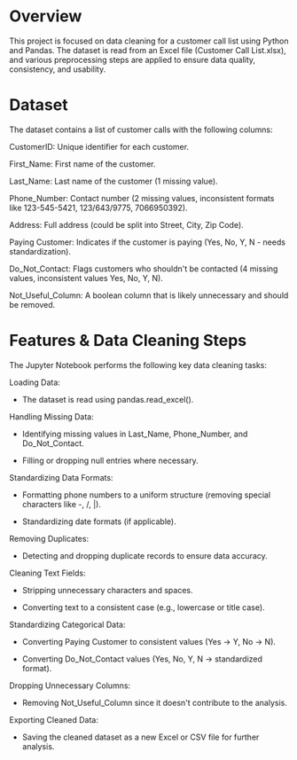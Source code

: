 # Overview

This project is focused on data cleaning for a customer call list using Python and Pandas. The dataset is read from an Excel file (Customer Call List.xlsx), and various preprocessing steps are applied to ensure data quality, consistency, and usability.

# Dataset

The dataset contains a list of customer calls with the following columns:

CustomerID: Unique identifier for each customer.

First_Name: First name of the customer.

Last_Name: Last name of the customer (1 missing value).

Phone_Number: Contact number (2 missing values, inconsistent formats like 123-545-5421, 123/643/9775, 7066950392).

Address: Full address (could be split into Street, City, Zip Code).

Paying Customer: Indicates if the customer is paying (Yes, No, Y, N - needs standardization).

Do_Not_Contact: Flags customers who shouldn't be contacted (4 missing values, inconsistent values Yes, No, Y, N).

Not_Useful_Column: A boolean column that is likely unnecessary and should be removed.

# Features & Data Cleaning Steps

The Jupyter Notebook performs the following key data cleaning tasks:

Loading Data:

- The dataset is read using pandas.read_excel().

Handling Missing Data:

- Identifying missing values in Last_Name, Phone_Number, and Do_Not_Contact.

- Filling or dropping null entries where necessary.

Standardizing Data Formats:

- Formatting phone numbers to a uniform structure (removing special characters like -, /, |).

- Standardizing date formats (if applicable).

Removing Duplicates:

- Detecting and dropping duplicate records to ensure data accuracy.

Cleaning Text Fields:

- Stripping unnecessary characters and spaces.

- Converting text to a consistent case (e.g., lowercase or title case).

Standardizing Categorical Data:

- Converting Paying Customer to consistent values (Yes → Y, No → N).

- Converting Do_Not_Contact values (Yes, No, Y, N → standardized format).

Dropping Unnecessary Columns:

- Removing Not_Useful_Column since it doesn't contribute to the analysis.

Exporting Cleaned Data:

- Saving the cleaned dataset as a new Excel or CSV file for further analysis.
